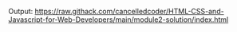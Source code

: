 Output: https://raw.githack.com/cancelledcoder/HTML-CSS-and-Javascript-for-Web-Developers/main/module2-solution/index.html
